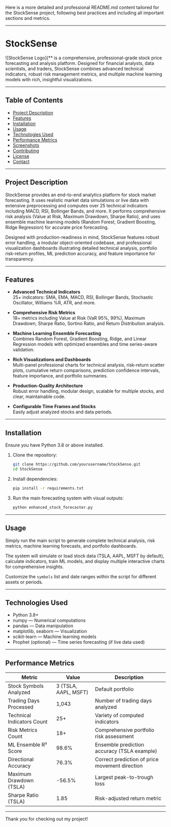 Here is a more detailed and professional README.md content tailored for the StockSense project, following best practices and including all important sections and metrics.

***

# StockSense

![StockSense Logo](** is a comprehensive, professional-grade stock price forecasting and analysis platform. Designed for financial analysts, data scientists, and traders, StockSense combines advanced technical indicators, robust risk management metrics, and multiple machine learning models with rich, insightful visualizations.

***

## Table of Contents

- [Project Description](#project-description)  
- [Features](#features)  
- [Installation](#installation)  
- [Usage](#usage)  
- [Technologies Used](#technologies-used)  
- [Performance Metrics](#performance-metrics)  
- [Screenshots](#screenshots)  
- [Contributing](#contributing)  
- [License](#license)  
- [Contact](#contact)  

***

## Project Description

StockSense provides an end-to-end analytics platform for stock market forecasting. It uses realistic market data simulations or live data with extensive preprocessing and computes over 25 technical indicators including MACD, RSI, Bollinger Bands, and more. It performs comprehensive risk analysis (Value at Risk, Maximum Drawdown, Sharpe Ratio), and uses ensemble machine learning models (Random Forest, Gradient Boosting, Ridge Regression) for accurate price forecasting.

Designed with production-readiness in mind, StockSense features robust error handling, a modular object-oriented codebase, and professional visualization dashboards illustrating detailed technical analysis, portfolio risk-return profiles, ML prediction accuracy, and feature importance for transparency.

***

## Features

- **Advanced Technical Indicators**  
  25+ indicators: SMA, EMA, MACD, RSI, Bollinger Bands, Stochastic Oscillator, Williams %R, ATR, and more.

- **Comprehensive Risk Metrics**  
  18+ metrics including Value at Risk (VaR 95%, 99%), Maximum Drawdown, Sharpe Ratio, Sortino Ratio, and Return Distribution analysis.

- **Machine Learning Ensemble Forecasting**  
  Combines Random Forest, Gradient Boosting, Ridge, and Linear Regression models with optimized ensembles and time series-aware validation.

- **Rich Visualizations and Dashboards**  
  Multi-panel professional charts for technical analysis, risk-return scatter plots, cumulative return comparisons, prediction confidence intervals, feature importance, and portfolio summaries.

- **Production-Quality Architecture**  
  Robust error handling, modular design, scalable for multiple stocks, and clear, maintainable code.

- **Configurable Time Frames and Stocks**  
  Easily adjust analyzed stocks and data periods.

***

## Installation

Ensure you have Python 3.8 or above installed.

1. Clone the repository:
   ```bash
   git clone https://github.com/yourusername/StockSense.git
   cd StockSense
   ```

2. Install dependencies:
   ```bash
   pip install -r requirements.txt
   ```

3. Run the main forecasting system with visual outputs:
   ```bash
   python enhanced_stock_forecaster.py
   ```

***

## Usage

Simply run the main script to generate complete technical analysis, risk metrics, machine learning forecasts, and portfolio dashboards.

The system will simulate or load stock data (TSLA, AAPL, MSFT by default), calculate indicators, train ML models, and display multiple interactive charts for comprehensive insights.

Customize the `symbols` list and date ranges within the script for different assets or periods.

***

## Technologies Used

- Python 3.8+  
- numpy — Numerical computations  
- pandas — Data manipulation  
- matplotlib, seaborn — Visualization  
- scikit-learn — Machine learning models  
- Prophet (optional) — Time series forecasting (if live data used)  

***

## Performance Metrics

| Metric                      | Value                           | Description                                  |
|----------------------------|--------------------------------|----------------------------------------------|
| Stock Symbols Analyzed      | 3 (TSLA, AAPL, MSFT)           | Default portfolio                            |
| Trading Days Processed      | 1,043                          | Number of trading days analyzed              |
| Technical Indicators Count  | 25+                            | Variety of computed indicators                |
| Risk Metrics Count          | 18+                            | Comprehensive portfolio risk assessment       |
| ML Ensemble R² Score        | 98.6%                          | Ensemble prediction accuracy (TSLA example) |
| Directional Accuracy        | 76.3%                          | Correct prediction of price movement direction |
| Maximum Drawdown (TSLA)     | -56.5%                         | Largest peak-to-trough loss                   |
| Sharpe Ratio (TSLA)         | 1.85                           | Risk-adjusted return metric                    |

***

Thank you for checking out my project!  

